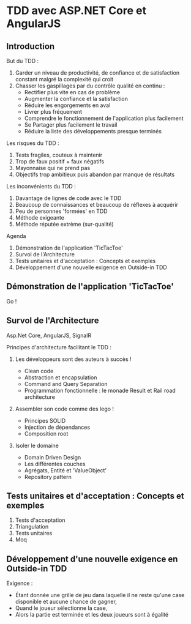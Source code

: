 TDD avec ASP.NET Core et AngularJS
=================

## Introduction

But du TDD : 
1. Garder un niveau de productivité, de confiance et de satisfaction constant malgré la complexité qui croit
2. Chasser les gaspillages par du contrôle qualité en continu :
    - Rectifier plus vite en cas de problème
    - Augmenter la confiance et la satisfaction
    - Réduire les engorgements en aval 
    - Livrer plus fréquement
    - Comprendre le fonctionnement de l'application plus facilement
    - Se Partager plus facilement le travail
    - Réduire la liste des développements presque terminés

Les risques du TDD :
1. Tests fragiles, couteux à maintenir
2. Trop de faux positif + faux négatifs 
3. Mayonnaise qui ne prend pas
4. Objectifs trop ambitieux puis abandon par manque de résultats

Les inconvénients du TDD :
1. Davantage de lignes de code avec le TDD 
2. Beaucoup de connaissances et beaucoup de réflexes à acquérir
3. Peu de personnes 'formées' en TDD 
4. Méthode exigeante
5. Méthode réputée extrème (sur-qualité)

Agenda
1.	Démonstration de l'application 'TicTacToe'
2.	Survol de l'Architecture
3.	Tests unitaires et d'acceptation : Concepts et exemples
4.	Développement d'une nouvelle exigence en Outside-in TDD

## Démonstration de l'application 'TicTacToe'
Go !

## Survol de l'Architecture
Asp.Net Core, AngularJS, SignalR

Principes d'architecture facilitant le TDD : 
1. Les développeurs sont des auteurs à succès !
    - Clean code
    - Abstraction et encapsulation 
    - Command and Query Separation
    - Programmation fonctionnelle : le monade Result et Rail road architecture
    
3. Assembler son code comme des lego !
    - Principes SOLID
    - Injection de dépendances
    - Composition root
    
4. Isoler le domaine
    - Domain Driven Design
    - Les différentes couches
    - Agrégats, Entité et 'ValueObject'
    - Repository pattern

    
## Tests unitaires et d'acceptation : Concepts et exemples
1. Tests d'acceptation
2. Triangulation
3. Tests unitaires
4. Moq

## Développement d'une nouvelle exigence en Outside-in TDD    
Exigence : 
-  Étant donnée une grille de jeu dans laquelle il ne reste qu'une case disponible et aucune chance de gagner, 
-  Quand le joueur sélectionne la case, 
-  Alors la partie est terminée et les deux joueurs sont à égalité 
